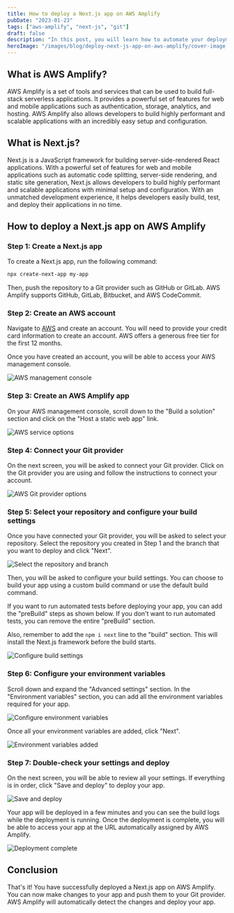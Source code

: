 ```yaml
---
title: How to deploy a Next.js app on AWS Amplify
pubDate: "2023-01-23"
tags: ["aws-amplify", "next-js", "git"]
draft: false
description: "In this post, you will learn how to automate your deployments and host a Next.js app on AWS Amplify."
heroImage: "/images/blog/deploy-next-js-app-on-aws-amplify/cover-image.png"
---
```


## What is AWS Amplify?

AWS Amplify is a set of tools and services that can be used to build full-stack serverless applications. It provides a powerful set of features for web and mobile applications such as authentication, storage, analytics, and hosting. AWS Amplify also allows developers to build highly performant and scalable applications with an incredibly easy setup and configuration.

## What is Next.js?

Next.js is a JavaScript framework for building server-side-rendered React applications. With a powerful set of features for web and mobile applications such as automatic code splitting, server-side rendering, and static site generation, Next.js allows developers to build highly performant and scalable applications with minimal setup and configuration. With an unmatched development experience, it helps developers easily build, test, and deploy their applications in no time.

## How to deploy a Next.js app on AWS Amplify

### Step 1: Create a Next.js app

To create a Next.js app, run the following command:

```bash
npx create-next-app my-app
```

Then, push the repository to a Git provider such as GitHub or GitLab. AWS Amplify supports GitHub, GitLab, Bitbucket, and AWS CodeCommit.

### Step 2: Create an AWS account

Navigate to [AWS](https://aws.amazon.com/) and create an account. You will need to provide your credit card information to create an account. AWS offers a generous free tier for the first 12 months.

Once you have created an account, you will be able to access your AWS management console.

![AWS management console](/images/blog/deploy-next-js-app-on-aws-amplify/aws-management-console.png)

### Step 3: Create an AWS Amplify app

On your AWS management console, scroll down to the "Build a solution" section and click on the "Host a static web app" link.

![AWS service options](/images/blog/deploy-next-js-app-on-aws-amplify/service-options.png)

### Step 4: Connect your Git provider

On the next screen, you will be asked to connect your Git provider. Click on the Git provider you are using and follow the instructions to connect your account.

![AWS Git provider options](/images/blog/deploy-next-js-app-on-aws-amplify/choose-git-provider.png)

### Step 5: Select your repository and configure your build settings

Once you have connected your Git provider, you will be asked to select your repository. Select the repository you created in Step 1 and the branch that you want to deploy and click "Next".

![Select the repository and branch](/images/blog/deploy-next-js-app-on-aws-amplify/choose-repo-and-branch.png)

Then, you will be asked to configure your build settings. You can choose to build your app using a custom build command or use the default build command.

If you want to run automated tests before deploying your app, you can add the "preBuild" steps as shown below. If you don't want to run automated tests, you can remove the entire "preBuild" section.

Also, remember to add the `npm i next` line to the "build" section. This will install the Next.js framework before the build starts.

![Configure build settings](/images/blog/deploy-next-js-app-on-aws-amplify/build-settings.png)

### Step 6: Configure your environment variables

Scroll down and expand the "Advanced settings" section. In the "Environment variables" section, you can add all the environment variables required for your app.

![Configure environment variables](/images/blog/deploy-next-js-app-on-aws-amplify/environment-variables.png)

Once all your environment variables are added, click "Next".

![Environment variables added](/images/blog/deploy-next-js-app-on-aws-amplify/environment-variables-next.png)

### Step 7: Double-check your settings and deploy

On the next screen, you will be able to review all your settings. If everything is in order, click "Save and deploy" to deploy your app.

![Save and deploy](/images/blog/deploy-next-js-app-on-aws-amplify/review-before-deployment.png)

Your app will be deployed in a few minutes and you can see the build logs while the deployment is running. Once the deployment is complete, you will be able to access your app at the URL automatically assigned by AWS Amplify.

![Deployment complete](/images/blog/deploy-next-js-app-on-aws-amplify/build-steps-confirmation.png)

## Conclusion

That's it! You have successfully deployed a Next.js app on AWS Amplify. You can now make changes to your app and push them to your Git provider. AWS Amplify will automatically detect the changes and deploy your app.
